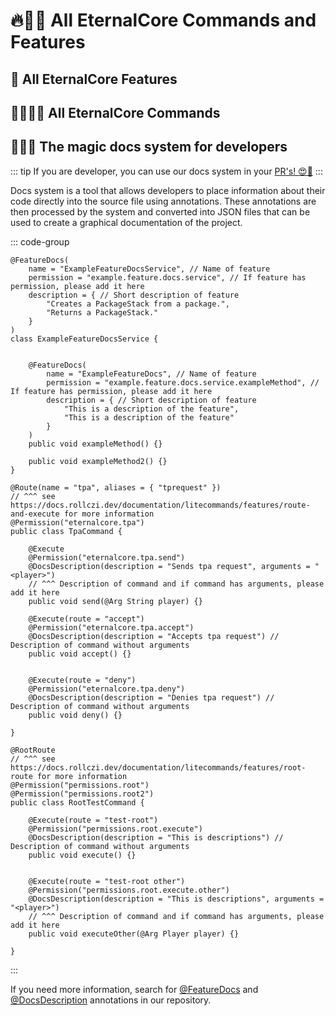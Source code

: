 <script setup>
  import FeaturesTable from '../components/FeaturesTable.vue';
  import CommandsTable from '../components/CommandsTable.vue';
</script>

# 🔥🚀😎 All EternalCore Commands and Features 

## 🌟 All EternalCore Features 
<FeaturesTable />

## 🤖👨‍💻💬 All EternalCore Commands 
<CommandsTable />

## 🧙‍♂️📝 The magic docs system for developers 
::: tip
If you are developer, you can use our docs system in your [PR's! 😍🙌](https://github.com/EternalCodeTeam/EternalCore/compare)
:::

Docs system is a tool that allows developers to place information about their code directly into the source file using
annotations. These annotations are then processed by the system and converted into JSON files that can be used to create
a graphical documentation of the project.

::: code-group
```java{12-19,1-8} [Standard feature]
@FeatureDocs(
    name = "ExampleFeatureDocsService", // Name of feature
    permission = "example.feature.docs.service", // If feature has permission, please add it here
    description = { // Short description of feature
        "Creates a PackageStack from a package.",
        "Returns a PackageStack."
    }
)
class ExampleFeatureDocsService {
    
    
    @FeatureDocs(
        name = "ExampleFeatureDocs", // Name of feature 
        permission = "example.feature.docs.service.exampleMethod", // If feature has permission, please add it here
        description = { // Short description of feature
            "This is a description of the feature",
            "This is a description of the feature"
        }
    )
    public void exampleMethod() {} 
    
    public void exampleMethod2() {}
}
```

```java{2,8-9,14,20} [LiteCommands Standard]
@Route(name = "tpa", aliases = { "tprequest" }) 
// ^^^ see https://docs.rollczi.dev/documentation/litecommands/features/route-and-execute for more information
@Permission("eternalcore.tpa")
public class TpaCommand {

    @Execute
    @Permission("eternalcore.tpa.send")
    @DocsDescription(description = "Sends tpa request", arguments = "<player>") 
    // ^^^ Description of command and if command has arguments, please add it here
    public void send(@Arg String player) {}

    @Execute(route = "accept")
    @Permission("eternalcore.tpa.accept")
    @DocsDescription(description = "Accepts tpa request") // Description of command without arguments
    public void accept() {}


    @Execute(route = "deny")
    @Permission("eternalcore.tpa.deny")
    @DocsDescription(description = "Denies tpa request") // Description of command without arguments
    public void deny() {}

}
```

```java{2,9,15-16} [LiteCommands with @RootRoute usage]
@RootRoute 
// ^^^ see https://docs.rollczi.dev/documentation/litecommands/features/root-route for more information
@Permission("permissions.root")
@Permission("permissions.root2")
public class RootTestCommand {

    @Execute(route = "test-root")
    @Permission("permissions.root.execute")
    @DocsDescription(description = "This is descriptions") // Description of command without arguments
    public void execute() {}


    @Execute(route = "test-root other")
    @Permission("permissions.root.execute.other")
    @DocsDescription(description = "This is descriptions", arguments = "<player>") 
    // ^^^ Description of command and if command has arguments, please add it here
    public void executeOther(@Arg Player player) {}

}
```
:::

If you need more information, search for [@FeatureDocs](https://github.com/search?q=repo%3AEternalCodeTeam%2FEternalCore%20%40FeatureDocs&type=code) and [@DocsDescription](https://github.com/search?q=repo%3AEternalCodeTeam%2FEternalCore+%40DocsDescription&type=code) annotations in our repository.
